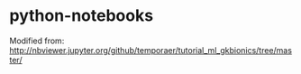 # python-notebooks

Modified from:
http://nbviewer.jupyter.org/github/temporaer/tutorial_ml_gkbionics/tree/master/
